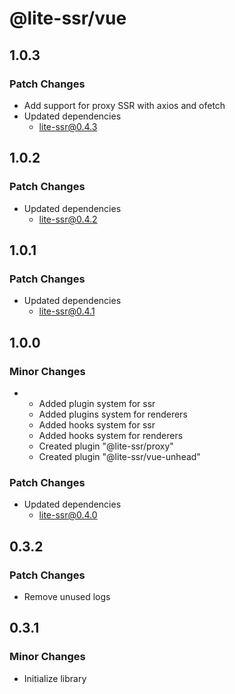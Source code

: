 # @lite-ssr/vue

## 1.0.3

### Patch Changes

- Add support for proxy SSR with axios and ofetch
- Updated dependencies
  - lite-ssr@0.4.3

## 1.0.2

### Patch Changes

- Updated dependencies
  - lite-ssr@0.4.2

## 1.0.1

### Patch Changes

- Updated dependencies
  - lite-ssr@0.4.1

## 1.0.0

### Minor Changes

- - Added plugin system for ssr
  - Added plugins system for renderers
  - Added hooks system for ssr
  - Added hooks system for renderers
  - Created plugin "@lite-ssr/proxy"
  - Created plugin "@lite-ssr/vue-unhead"

### Patch Changes

- Updated dependencies
  - lite-ssr@0.4.0

## 0.3.2

### Patch Changes

- Remove unused logs

## 0.3.1

### Minor Changes

- Initialize library
